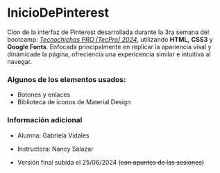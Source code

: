 # InicioDePinterest
Clon de la interfaz de Pinterest desarrollada durante la 3ra semana del bootcamp:  _[Tecnochichas PRO (TecPro) 2024](https://tecnolochicas.mx/)_, utilizando **HTML,** **CSS3** y **Google Fonts**. Enfocada principalmente en replicar la apariencia visal y dinámicade la página, ofreciencia una expericencia similar e intuitiva al navegar. 

### Algunos de los elementos  usados: 
* Botones y enlaces
* Biblioteca de íconos de Material Design

### Información adicional
* Alumna: Gabriela Vidales
+ Instructora: Nancy Salazar
- Versión final subida el 25/06/2024 ~~(con apuntes de las sesiones)~~
